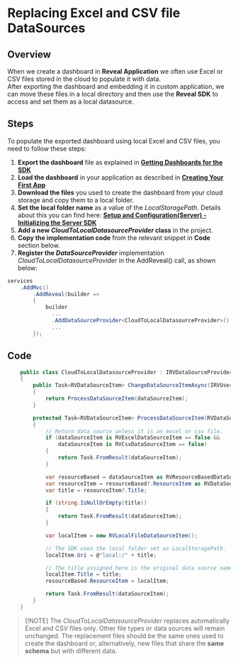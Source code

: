 # Replacing Excel and CSV file DataSources

## Overview

When we create a dashboard in **Reveal Application** we often use Excel or CSV files stored in the cloud to populate it with data.   
After exporting the dashboard and embedding it in custom application, we can move these files in a local directory and then use the **Reveal SDK** to access and set them as a local datasource.

## Steps
To populate the exported dashboard using local Excel and CSV files, you need to follow these steps:
1. **Export the dashboard** file as explained in [**Getting Dashboards for the SDK**](~/en/developer/general/get-dashboards.md) 
2. **Load the dashboard** in your application as described in 
[**Creating Your First App**](~/en/developer/web-sdk/create-first-app.md)
3. **Download the files** you used to create the dashboard from your cloud storage and copy them to a local folder.  
4. **Set the local folder name** as a value of the *LocalStoragePath*. Details about this you can find here: [**Setup and Configuration(Server) - Initializing the Server SDK**](~/en/developer/web-sdk/setup-configuration.md#3-initializing-the-server-sdk)  
5. **Add a new *CloudToLocalDatasourceProvider* class** in the project.  
6. **Copy the implementation code** from the relevant snippet in **Code** section below.
7. **Register the *DataSourceProvider*** implementation *CloudToLocalDatasourceProvider* in the AddReveal() call, as shown below:

```csharp
services
    .AddMvc()
        .AddReveal(builder =>
        {
            builder
              ...
              .AddDataSourceProvider<CloudToLocalDatasourceProvider>()
              ...
        });
```

## Code

``` csharp
    public class CloudToLocalDatasourceProvider : IRVDataSourceProvider
    {
        public Task<RVDataSourceItem> ChangeDataSourceItemAsync(IRVUserContext userContext, string dashboardId, RVDataSourceItem dataSourceItem)
        {
            return ProcessDataSourceItem(dataSourceItem);
        }

        protected Task<RVDataSourceItem> ProcessDataSourceItem(RVDataSourceItem dataSourceItem)
        {
            // Return data source unless it is an excel or csv file.
            if (dataSourceItem is RVExcelDataSourceItem == false &&
                dataSourceItem is RVCsvDataSourceItem == false)
            {
                return Task.FromResult(dataSourceItem);
            }

            var resourceBased = dataSourceItem as RVResourceBasedDataSourceItem;
            var resourceItem = resourceBased?.ResourceItem as RVDataSourceItem;
            var title = resourceItem?.Title;

            if (string.IsNullOrEmpty(title))
            {
                return Task.FromResult(dataSourceItem);
            }

            var localItem = new RVLocalFileDataSourceItem();

            // The SDK uses the local folder set as LocalStoragePath.
            localItem.Uri = @"local:/" + title;

            // The title assigned here is the original data source name.
            localItem.Title = title;
            resourceBased.ResourceItem = localItem;

            return Task.FromResult(dataSourceItem);
        }
    }
```  
  > [!NOTE] The *CloudToLocalDatasourceProvider* replaces automatically Excel and CSV files only. Other file types or data sources will remain unchanged. The replacement files should be the same ones used to create the dashboard or, alternatively, new files that share the **same schema** but with different data.
